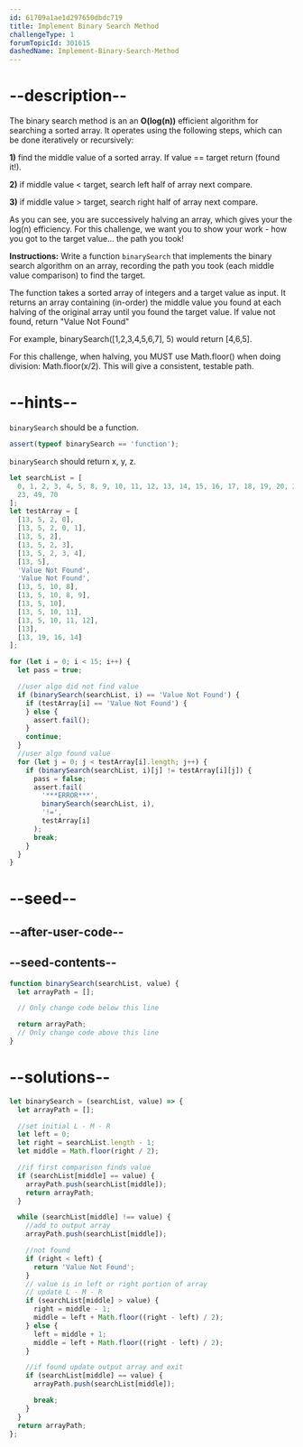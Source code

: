 ```yaml
---
id: 61709a1ae1d297650dbdc719
title: Implement Binary Search Method
challengeType: 1
forumTopicId: 301615
dashedName: Implement-Binary-Search-Method
---
```


# --description--

The binary search method is an an **O(log(n))** efficient algorithm for searching a sorted array. It operates using the following steps, which can be done iteratively or recursively:

**1)** find the middle value of a sorted array. If value == target return (found it!).

**2)** if middle value < target, search left half of array next compare.

**3)** if middle value > target, search right half of array next compare.

As you can see, you are successively halving an array, which gives your the log(n) efficiency. For this challenge, we want you to show your work - how you got to the target value... the path you took!

**Instructions:** Write a function `binarySearch` that implements the binary search algorithm on an array, recording the path you took (each middle value comparison) to find the target.

The function takes a sorted array of integers and a target value as input. It returns an array containing (in-order) the middle value you found at each halving of the original array until you found the target value. If value not found, return "Value Not Found"

For example, binarySearch([1,2,3,4,5,6,7], 5) would return [4,6,5].

For this challenge, when halving, you MUST use Math.floor() when doing division: Math.floor(x/2). This will give a consistent, testable path.

# --hints--

`binarySearch` should be a function.

```js
assert(typeof binarySearch == 'function');
```

`binarySearch` should return x, y, z.

```js
let searchList = [
  0, 1, 2, 3, 4, 5, 8, 9, 10, 11, 12, 13, 14, 15, 16, 17, 18, 19, 20, 21, 22,
  23, 49, 70
];
let testArray = [
  [13, 5, 2, 0],
  [13, 5, 2, 0, 1],
  [13, 5, 2],
  [13, 5, 2, 3],
  [13, 5, 2, 3, 4],
  [13, 5],
  'Value Not Found',
  'Value Not Found',
  [13, 5, 10, 8],
  [13, 5, 10, 8, 9],
  [13, 5, 10],
  [13, 5, 10, 11],
  [13, 5, 10, 11, 12],
  [13],
  [13, 19, 16, 14]
];

for (let i = 0; i < 15; i++) {
  let pass = true;

  //user algo did not find value
  if (binarySearch(searchList, i) == 'Value Not Found') {
    if (testArray[i] == 'Value Not Found') {
    } else {
      assert.fail();
    }
    continue;
  }
  //user algo found value
  for (let j = 0; j < testArray[i].length; j++) {
    if (binarySearch(searchList, i)[j] != testArray[i][j]) {
      pass = false;
      assert.fail(
        '***ERROR***',
        binarySearch(searchList, i),
        '!=',
        testArray[i]
      );
      break;
    }
  }
}
```

# --seed--

## --after-user-code--

## --seed-contents--

```js
function binarySearch(searchList, value) {
  let arrayPath = [];

  // Only change code below this line

  return arrayPath;
  // Only change code above this line
}
```

# --solutions--

```js
let binarySearch = (searchList, value) => {
  let arrayPath = [];

  //set initial L - M - R
  let left = 0;
  let right = searchList.length - 1;
  let middle = Math.floor(right / 2);

  //if first comparison finds value
  if (searchList[middle] == value) {
    arrayPath.push(searchList[middle]);
    return arrayPath;
  }

  while (searchList[middle] !== value) {
    //add to output array
    arrayPath.push(searchList[middle]);

    //not found
    if (right < left) {
      return 'Value Not Found';
    }
    // value is in left or right portion of array
    // update L - M - R
    if (searchList[middle] > value) {
      right = middle - 1;
      middle = left + Math.floor((right - left) / 2);
    } else {
      left = middle + 1;
      middle = left + Math.floor((right - left) / 2);
    }

    //if found update output array and exit
    if (searchList[middle] == value) {
      arrayPath.push(searchList[middle]);

      break;
    }
  }
  return arrayPath;
};
```
